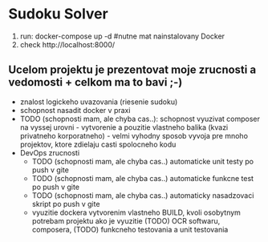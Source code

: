 # Sudoku Solver

1. run: docker-compose up -d #nutne mat nainstalovany Docker
2. check http://localhost:8000/

## Ucelom projektu je prezentovat moje zrucnosti a vedomosti + celkom ma to bavi ;-)
- znalost logickeho uvazovania (riesenie sudoku)
- schopnost nasadit docker v praxi
- TODO (schopnosti mam, ale chyba cas..): schopnost vyuzivat composer na vyssej urovni - vytvorenie a pouzitie vlastneho balika (kvazi privatneho korporatneho) - velmi vyhodny sposob vyvoja pre mnoho projektov, ktore zdielaju casti spolocneho kodu
- DevOps zrucnosti
  - TODO (schopnosti mam, ale chyba cas..) automaticke unit testy po push v gite
  - TODO (schopnosti mam, ale chyba cas..) automaticke funkcne test po push v gite
  - TODO (schopnosti mam, ale chyba cas..) automaticky nasadzovaci skript po push v gite
  - vyuzitie dockera vytvorenim vlastneho BUILD, kvoli osobytnym potrebam projektu ako je vyuzitie (TODO) OCR softwaru, composera, (TODO) funkcneho testovania a unit testovania
